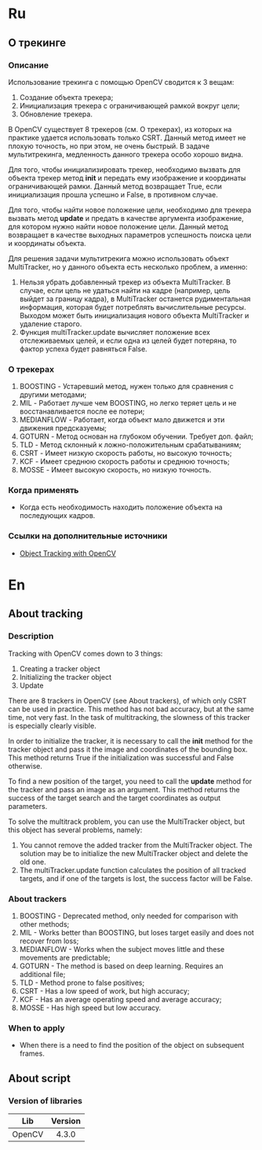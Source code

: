 # Ru
## О трекинге
### Описание
Использование трекинга с помощью OpenCV сводится к 3 вещам:
1. Создание объекта трекера;
2. Инициализация трекера с ограничивающей рамкой вокруг цели;
3. Обновление трекера.

В OpenCV существует 8 трекеров (см. О трекерах), из которых на практике удается использовать только CSRT. Данный метод имеет не плохую точность, но при этом, не очень быстрый. В задаче мультитрекинга, медленность данного трекера особо хорошо видна.

Для того, чтобы инициализировать трекер, необходимо вызвать для объекта трекер метод <b>init</b> и передать ему изображение и координаты ограничивающей рамки. Данный метод возвращает True, если инициализация прошла успешно и False, в противном случае.

Для того, чтобы найти новое положение цели, необходимо для трекера вызвать метод <b>update</b> и предать в качестве аргумента изображение, для котором нужно найти новое положение цели. Данный метод возвращает в качестве выходных параметров успешность поиска цели и координаты объекта. 

Для решения задачи мультитрекига можно использовать объект MultiTracker, но у данного объекта есть несколько проблем, а именно:
1. Нельзя убрать добавленный трекер из объекта MultiTracker. В случае, если цель не удаться найти на кадре (например, цель выйдет за границу кадра), в MultiTracker останется рудиментальная информация, которая будет потреблять вычислительные ресурсы. Выходом может быть инициализация нового объекта MultiTracker и удаление старого.
2. Функция multiTracker.update вычисляет положение всех отслеживаемых целей, и если одна из целей будет потеряна, то фактор успеха будет равняться False.

### О трекерах
1. BOOSTING - Устаревший метод, нужен только для сравнения с другими методами;
2. MIL - Работает лучше чем BOOSTING, но легко теряет цель и не восстанавливается после ее потери;
3. MEDIANFLOW - Работает, когда объект мало движется и эти движения предсказуемы;
4. GOTURN - Метод основан на глубоком обучении. Требует доп. файл;
5. TLD - Метод склонный к ложно-положительным срабатываниям;
6. CSRT - Имеет низкую скорость работы, но высокую точность;
7. KCF - Имеет среднюю скорость работы и среднюю точность;
8. MOSSE - Имеет высокую скорость, но низкую точность.

### Когда применять
+ Когда есть необходимость находить положение объекта на последующих кадров. 

### Ссылки на дополнительные источники
* [Object Tracking with OpenCV](https://ehsangazar.com/object-tracking-with-opencv-fd18ccdd7369)


# En
## About tracking
### Description
Tracking with OpenCV comes down to 3 things:
1. Creating a tracker object
2. Initializing the tracker object
3. Update

There are 8 trackers in OpenCV (see About trackers), of which only CSRT can be used in practice. This method has not bad accuracy, but at the same time, not very fast. In the task of multitracking, the slowness of this tracker is especially clearly visible.

In order to initialize the tracker, it is necessary to call the <b>init</b> method for the tracker object and pass it the image and coordinates of the bounding box. This method returns True if the initialization was successful and False otherwise.

To find a new position of the target, you need to call the <b>update</b> method for the tracker and pass an image as an argument. This method returns the success of the target search and the target coordinates as output parameters.

To solve the multitrack problem, you can use the MultiTracker object, but this object has several problems, namely:
1. You cannot remove the added tracker from the MultiTracker object. The solution may be to initialize the new MultiTracker object and delete the old one.
2. The multiTracker.update function calculates the position of all tracked targets, and if one of the targets is lost, the success factor will be False.

### About trackers
1. BOOSTING - Deprecated method, only needed for comparison with other methods;
2. MIL - Works better than BOOSTING, but loses target easily and does not recover from loss;
3. MEDIANFLOW - Works when the subject moves little and these movements are predictable;
4. GOTURN - The method is based on deep learning. Requires an additional file;
5. TLD - Method prone to false positives;
6. CSRT - Has a low speed of work, but high accuracy;
7. KCF - Has an average operating speed and average accuracy;
8. MOSSE - Has high speed but low accuracy.

### When to apply
+ When there is a need to find the position of the object on subsequent frames.


## About script
### Version of libraries
| Lib    	| 	Version
| :-------:	| :-------:
| OpenCV	|	 4.3.0



